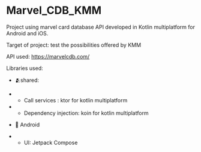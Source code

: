# Marvel_CDB_KMM
Project using marvel card database API developed in Kotlin multiplatform for Android and iOS.

Target of project: test the possibilities offered by KMM

API used: https://marvelcdb.com/

Libraries used:
 - 🫂shared:
 - - Call services : ktor for kotlin multiplatform
 - - Dependency injection: koin for kotlin multiplatform

 - :robot: Android
 - - UI: Jetpack Compose
